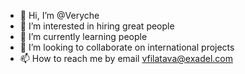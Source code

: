 - 👋 Hi, I’m @Veryche
- 👀 I’m interested in hiring great people
- 🌱 I’m currently learning people
- 💞️ I’m looking to collaborate on international projects
- 📫 How to reach me by email vfilatava@exadel.com

<!---
Veriche/Veriche is a ✨ special ✨ repository because its `README.md` (this file) appears on your GitHub profile.
You can click the Preview link to take a look at your changes.
--->

